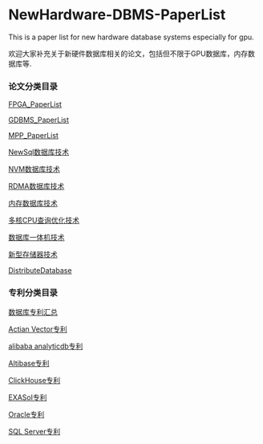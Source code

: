 # NewHardware-DBMS-PaperList
This is a paper list for new hardware database systems especially for gpu.

欢迎大家补充关于新硬件数据库相关的论文，包括但不限于GPU数据库，内存数据库等.

### 论文分类目录

[FPGA_PaperList][fpga]

[GDBMS_PaperList][gdbms]

[MPP_PaperList][mpp&distribute]

[NewSql数据库技术][newsql]

[NVM数据库技术][nvm]

[RDMA数据库技术][rdma]

[内存数据库技术][inMem]

[多核CPU查询优化技术][multCpu]

[数据库一体机技术][allInOne]

[新型存储器技术][newStorage]

[DistributeDatabase][distribute]

[distribute]:https://github.com/CSLiuPeng/NewHardware_DBMS_PaperList/blob/master/Paper/DistributeDatabase.md
[fpga]:https://github.com/CSLiuPeng/NewHardware_DBMS_PaperList/blob/master/Paper/FPGA_PaperList.md
[gdbms]:https://github.com/CSLiuPeng/NewHardware_DBMS_PaperList/blob/master/Paper/GDBMS_PaperList.md
[mpp&distribute]:https://github.com/CSLiuPeng/NewHardware_DBMS_PaperList/blob/master/Paper/MPP_PaperList.md
[newsql]:https://github.com/CSLiuPeng/NewHardware_DBMS_PaperList/blob/master/Paper/NewSQL%E6%95%B0%E6%8D%AE%E5%BA%93%E6%8A%80%E6%9C%AF.md
[nvm]:https://github.com/CSLiuPeng/NewHardware_DBMS_PaperList/blob/master/Paper/NVM%E6%95%B0%E6%8D%AE%E5%BA%93%E6%8A%80%E6%9C%AF.md
[rdma]:https://github.com/CSLiuPeng/NewHardware_DBMS_PaperList/blob/master/Paper/RDMA%E7%9B%B8%E5%85%B3%E6%95%B0%E6%8D%AE%E5%BA%93%E4%BC%98%E5%8C%96%E6%8A%80%E6%9C%AF.md
[inMem]:https://github.com/CSLiuPeng/NewHardware_DBMS_PaperList/blob/master/Paper/%E5%86%85%E5%AD%98%E6%95%B0%E6%8D%AE%E5%BA%93%E6%8A%80%E6%9C%AF.md
[multCpu]:https://github.com/CSLiuPeng/NewHardware_DBMS_PaperList/blob/master/Paper/%E5%A4%9A%E6%A0%B8CPU%E6%9F%A5%E8%AF%A2%E4%BC%98%E5%8C%96%E6%8A%80%E6%9C%AF.md
[allInOne]:https://github.com/CSLiuPeng/NewHardware_DBMS_PaperList/blob/master/Paper/%E6%95%B0%E6%8D%AE%E5%BA%93%E4%B8%80%E4%BD%93%E6%9C%BA%E6%8A%80%E6%9C%AF.md
[newStorage]:https://github.com/CSLiuPeng/NewHardware_DBMS_PaperList/blob/master/Paper/%E6%96%B0%E5%9E%8B%E5%AD%98%E5%82%A8%E5%99%A8%E6%8A%80%E6%9C%AF.md


### 专利分类目录

[数据库专利汇总][dbpat]

[Actian Vector专利][actVec]

[alibaba analyticdb专利][alibaba]

[Altibase专利][alt]

[ClickHouse专利][clickhouse]

[EXASol专利][exasol]

[Oracle专利][oracle]

[SQL Server专利][sqlserver]


[dbpat]:https://github.com/CSLiuPeng/NewHardware_DBMS_PaperList/blob/master/Patent/%E6%95%B0%E6%8D%AE%E5%BA%93%E4%B8%93%E5%88%A9%E6%B1%87%E6%80%BB%EF%BC%88%E6%8C%89%E6%8A%80%E6%9C%AF%E5%88%86%E7%B1%BB%EF%BC%89.md
[actVec]:https://github.com/CSLiuPeng/NewHardware_DBMS_PaperList/blob/master/Patent/Actian%20Vector%E4%B8%93%E5%88%A9.md
[alibaba]:https://github.com/CSLiuPeng/NewHardware_DBMS_PaperList/blob/master/Patent/alibaba%20analyticdb%E4%B8%93%E5%88%A9.md
[alt]:https://github.com/CSLiuPeng/NewHardware_DBMS_PaperList/blob/master/Patent/Altibase%E4%B8%93%E5%88%A9.md
[clickhouse]:https://github.com/CSLiuPeng/NewHardware_DBMS_PaperList/blob/master/Patent/ClickHouse%20%E5%8D%8E%E4%B8%BA%E4%B8%93%E5%88%A9.md
[exasol]:https://github.com/CSLiuPeng/NewHardware_DBMS_PaperList/blob/master/Patent/EXASol%20%E4%B8%93%E5%88%A9.md
[oracle]:https://github.com/CSLiuPeng/NewHardware_DBMS_PaperList/blob/master/Patent/Oracle%20%E4%B8%93%E5%88%A9.md
[sqlserver]:https://github.com/CSLiuPeng/NewHardware_DBMS_PaperList/blob/master/Patent/SQL%20Server%E4%B8%93%E5%88%A9.md